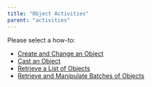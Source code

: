 ```yaml
---
title: "Object Activities"
parent: "activities"
---
```

Please select a how-to:

*   [Create and Change an Object](create-and-change-an-object)
*   [Cast an Object](cast-an-object)
*   [Retrieve a List of Objects](retrieve-a-list-of-objects)
*   [Retrieve and Manipulate Batches of Objects](retrieve-and-manipulate-batches-of-objects)
